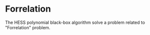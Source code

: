 # Forrelation
The HESS polynomial black-box algorithm solve a problem related to "Forrelation" problem.
